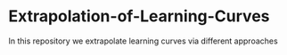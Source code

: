 # Extrapolation-of-Learning-Curves
In this repository we extrapolate learning curves via different approaches
